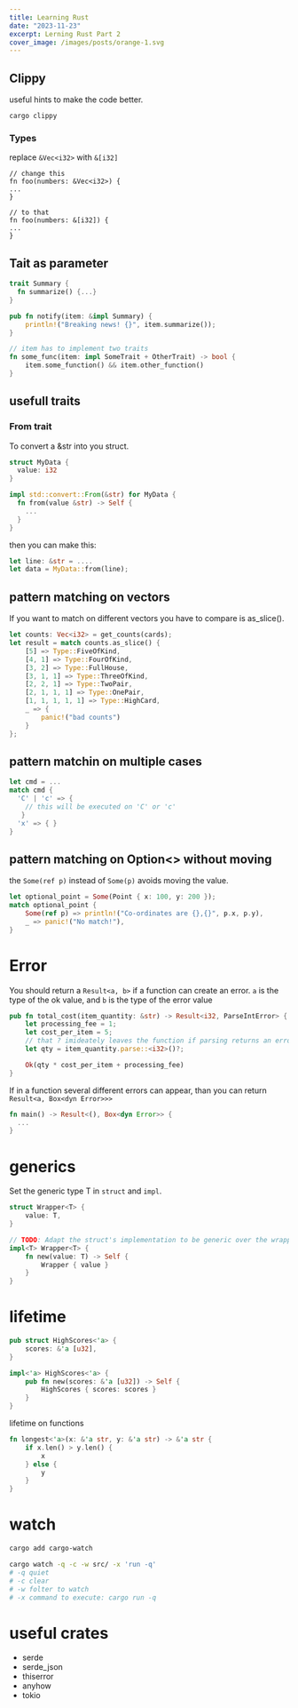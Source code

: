 ```yaml
---
title: Learning Rust
date: "2023-11-23"
excerpt: Lerning Rust Part 2
cover_image: /images/posts/orange-1.svg
---
```


## Clippy

useful hints to make the code better.

```
cargo clippy
```

### Types

replace `&Vec<i32>` with `&[i32]`

```
// change this
fn foo(numbers: &Vec<i32>) {
...
}

// to that
fn foo(numbers: &[i32]) {
...
}
```

## Tait as parameter

```rust
trait Summary {
  fn summarize() {...}
}

pub fn notify(item: &impl Summary) {
    println!("Breaking news! {}", item.summarize());
}

// item has to implement two traits
fn some_func(item: impl SomeTrait + OtherTrait) -> bool {
    item.some_function() && item.other_function()
}

```

## usefull traits

### From trait

To convert a &str into you struct.

```rust
struct MyData {
  value: i32
}

impl std::convert::From(&str) for MyData {
  fn from(value &str) -> Self {
    ...
  }
}
```

then you can make this:

```rust
let line: &str = ....
let data = MyData::from(line);

```

## pattern matching on vectors

If you want to match on different vectors you
have to compare is as_slice().

```rust
let counts: Vec<i32> = get_counts(cards);
let result = match counts.as_slice() {
    [5] => Type::FiveOfKind,
    [4, 1] => Type::FourOfKind,
    [3, 2] => Type::FullHouse,
    [3, 1, 1] => Type::ThreeOfKind,
    [2, 2, 1] => Type::TwoPair,
    [2, 1, 1, 1] => Type::OnePair,
    [1, 1, 1, 1, 1] => Type::HighCard,
    _ => {
        panic!("bad counts")
    }
};
```

## pattern matchin on multiple cases

```rust
let cmd = ...
match cmd {
  'C' | 'c' => {
    // this will be executed on 'C' or 'c'
   }
  'x' => { }
}
```

## pattern matching on Option<> without moving

the `Some(ref p)` instead of `Some(p)` avoids moving the value.

```rust
let optional_point = Some(Point { x: 100, y: 200 });
match optional_point {
    Some(ref p) => println!("Co-ordinates are {},{}", p.x, p.y),
    _ => panic!("No match!"),
}
```

# Error

You should return a `Result<a, b>` if a function can create an error. `a` is the type of the ok value, and `b` is the type of the error value

```rust
pub fn total_cost(item_quantity: &str) -> Result<i32, ParseIntError> {
    let processing_fee = 1;
    let cost_per_item = 5;
    // that ? imideately leaves the function if parsing returns an error
    let qty = item_quantity.parse::<i32>()?;

    Ok(qty * cost_per_item + processing_fee)
}
```

If in a function several different errors can appear, than you can return `Result<a, Box<dyn Error>>>`

```rust
fn main() -> Result<(), Box<dyn Error>> {
  ...
}
```

# generics

Set the generic type T in `struct` and `impl`.

```rust
struct Wrapper<T> {
    value: T,
}

// TODO: Adapt the struct's implementation to be generic over the wrapped value.
impl<T> Wrapper<T> {
    fn new(value: T) -> Self {
        Wrapper { value }
    }
}
```

# lifetime

```rust
pub struct HighScores<'a> {
    scores: &'a [u32],
}

impl<'a> HighScores<'a> {
    pub fn new(scores: &'a [u32]) -> Self {
        HighScores { scores: scores }
    }
}
```

lifetime on functions

```rust
fn longest<'a>(x: &'a str, y: &'a str) -> &'a str {
    if x.len() > y.len() {
        x
    } else {
        y
    }
}
```

# watch

```sh
cargo add cargo-watch
```

```sh
cargo watch -q -c -w src/ -x 'run -q'
# -q quiet
# -c clear
# -w folter to watch
# -x command to execute: cargo run -q


```

# useful crates

- serde
- serde_json
- thiserror
- anyhow
- tokio
